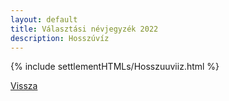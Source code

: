 ```yaml
---
layout: default
title: Választási névjegyzék 2022
description: Hosszúvíz
---
```


{% include settlementHTMLs/Hosszuuviiz.html %}

[Vissza](./)